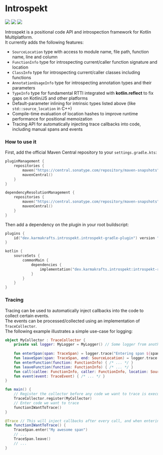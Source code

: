 # Introspekt

[![](https://git.karmakrafts.dev/kk/introspekt/badges/master/pipeline.svg)](https://git.karmakrafts.dev/kk/introspekt/-/pipelines)
[![](https://img.shields.io/maven-metadata/v?metadataUrl=https%3A%2F%2Frepo.maven.apache.org%2Fmaven2%2Fdev%2Fkarmakrafts%2Fintrospekt%2Fintrospekt-runtime%2Fmaven-metadata.xml
)](https://git.karmakrafts.dev/kk/introspekt/-/packages)
[![](https://img.shields.io/maven-metadata/v?metadataUrl=https%3A%2F%2Fcentral.sonatype.com%2Frepository%2Fmaven-snapshots%2Fdev%2Fkarmakrafts%2Fintrospekt%2Fintrospekt-runtime%2Fmaven-metadata.xml
)](https://git.karmakrafts.dev/kk/introspekt/-/packages)

Introspekt is a positional code API and introspection framework for Kotlin Multiplatform.  
It currently adds the following features:

* `SourceLocation` type with access to module name, file path, function name, line and column
* `FunctionInfo` type for introspecting current/caller function signature and location
* `ClassInfo` type for introspecting current/caller classes including functions
* `AnnotationUsageInfo` type for introspecting annotation types and their parameters
* `TypeInfo` type for fundamental RTTI integrated with **kotlin.reflect** to fix gaps on Kotlin/JS and other platforms
* Default-parameter inlining for intrinsic types listed above (like `std::source_location` in C++)
* Compile-time evaluation of location hashes to improve runtime performance for positional memoization
* Tracing API for automatically injecting trace callbacks into code, including manual spans and events

### How to use it

First, add the official Maven Central repository to your `settings.gradle.kts`:

```kotlin
pluginManagement {
    repositories {
        maven("https://central.sonatype.com/repository/maven-snapshots")
        mavenCentral()
    }
}

dependencyResolutionManagement {
    repositories {
        maven("https://central.sonatype.com/repository/maven-snapshots")
        mavenCentral()
    }
}
```

Then add a dependency on the plugin in your root buildscript:

```kotlin
plugins {
    id("dev.karmakrafts.introspekt.introspekt-gradle-plugin") version "<version>"
}

kotlin {
    sourceSets {
        commonMain {
            dependencies {
                implementation("dev.karmakrafts.introspekt:introspekt-runtime:<version>")
            }
        }
    }
}
```

### Tracing

Tracing can be used to automatically inject callbacks into the code to collect certain events.  
The events can be processed/collected using an implementation of `TraceCollector`.  
The following example illustrates a simple use-case for logging:

```kotlin
object MyCollector : TraceCollector {
    private val logger: MyLogger = MyLogger() // Some logger from another library
    
    fun enterSpan(span: TraceSpan) = logger.trace("Entering span ${span.name}")
    fun leaveSpan(span: TraceSpan, end: SourceLocation) = logger.trace("Leaving span ${span.name}")
    fun enterFunction(function: FunctionInfo) { /* ... */ }
    fun leaveFunction(function: FunctionInfo) { /* ... */ }
    fun call(callee: FunctionInfo, caller: FunctionInfo, location: SourceLocation) { /* ... */ }
    fun event(event: TraceEvent) { /* ... */ }
}

fun main() {
    // Register the collector before any code we want to trace is executed
    TraceCollector.register(MyCollector)
    // Enter code we want to trace
    functionIWantToTrace()
}

@Trace // This will inject callbacks after every call, and when entering/leaving functions
fun functionIWantToTrace() {
    TraceSpan.enter("My awesome span")
    // ...
    TraceSpan.leave()
    // ...
}
```